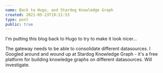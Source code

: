 ```yaml
---
name: Back to Hugo, and Stardog Knowledge Graph
created: 2021-05-23T19:21:53
type: post
public: true
---
```


I'm putting this blog back to Hugo to try to make it look nicer...

The gateway needs to be able to consolidate different datasources. I Googled around and wound up at Stardog Knowledge Graph - it's a free platform for building knowledge graphs on different datasources. Will investigate.
